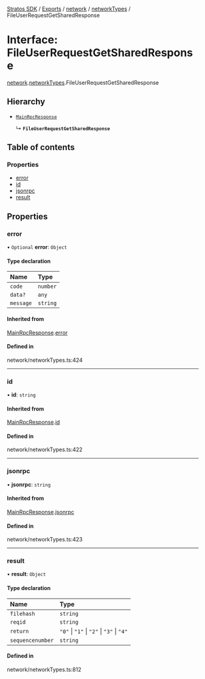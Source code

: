 [Stratos SDK](../README.md) / [Exports](../modules.md) / [network](../modules/network.md) / [networkTypes](../modules/network.networkTypes.md) / FileUserRequestGetSharedResponse

# Interface: FileUserRequestGetSharedResponse

[network](../modules/network.md).[networkTypes](../modules/network.networkTypes.md).FileUserRequestGetSharedResponse

## Hierarchy

- [`MainRpcResponse`](network.networkTypes.MainRpcResponse.md)

  ↳ **`FileUserRequestGetSharedResponse`**

## Table of contents

### Properties

- [error](network.networkTypes.FileUserRequestGetSharedResponse.md#error)
- [id](network.networkTypes.FileUserRequestGetSharedResponse.md#id)
- [jsonrpc](network.networkTypes.FileUserRequestGetSharedResponse.md#jsonrpc)
- [result](network.networkTypes.FileUserRequestGetSharedResponse.md#result)

## Properties

### error

• `Optional` **error**: `Object`

#### Type declaration

| Name | Type |
| :------ | :------ |
| `code` | `number` |
| `data?` | `any` |
| `message` | `string` |

#### Inherited from

[MainRpcResponse](network.networkTypes.MainRpcResponse.md).[error](network.networkTypes.MainRpcResponse.md#error)

#### Defined in

network/networkTypes.ts:424

___

### id

• **id**: `string`

#### Inherited from

[MainRpcResponse](network.networkTypes.MainRpcResponse.md).[id](network.networkTypes.MainRpcResponse.md#id)

#### Defined in

network/networkTypes.ts:422

___

### jsonrpc

• **jsonrpc**: `string`

#### Inherited from

[MainRpcResponse](network.networkTypes.MainRpcResponse.md).[jsonrpc](network.networkTypes.MainRpcResponse.md#jsonrpc)

#### Defined in

network/networkTypes.ts:423

___

### result

• **result**: `Object`

#### Type declaration

| Name | Type |
| :------ | :------ |
| `filehash` | `string` |
| `reqid` | `string` |
| `return` | ``"0"`` \| ``"1"`` \| ``"2"`` \| ``"3"`` \| ``"4"`` |
| `sequencenumber` | `string` |

#### Defined in

network/networkTypes.ts:812
